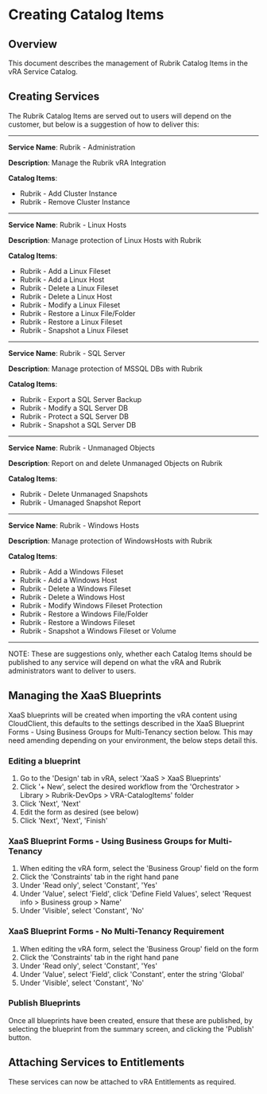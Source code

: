 # Creating Catalog Items

## Overview

This document describes the management of Rubrik Catalog Items in the vRA Service Catalog.

## Creating Services

The Rubrik Catalog Items are served out to users will depend on the customer, but below is a suggestion of how to deliver this:

---

**Service Name**: Rubrik - Administration

**Description**: Manage the Rubrik vRA Integration

**Catalog Items**:

* Rubrik - Add Cluster Instance
* Rubrik - Remove Cluster Instance

---

**Service Name**: Rubrik - Linux Hosts

**Description**: Manage protection of Linux Hosts with Rubrik

**Catalog Items**:

* Rubrik - Add a Linux Fileset
* Rubrik - Add a Linux Host
* Rubrik - Delete a Linux Fileset
* Rubrik - Delete a Linux Host
* Rubrik - Modify a Linux Fileset
* Rubrik - Restore a Linux File/Folder
* Rubrik - Restore a Linux Fileset
* Rubrik - Snapshot a Linux Fileset

---

**Service Name**: Rubrik - SQL Server

**Description**: Manage protection of MSSQL DBs with Rubrik

**Catalog Items**:

* Rubrik - Export a SQL Server Backup
* Rubrik - Modify a SQL Server DB
* Rubrik - Protect a SQL Server DB
* Rubrik - Snapshot a SQL Server DB

---

**Service Name**: Rubrik - Unmanaged Objects

**Description**: Report on and delete Unmanaged Objects on Rubrik

**Catalog Items**:

* Rubrik - Delete Unmanaged Snapshots
* Rubrik - Umanaged Snapshot Report

---

**Service Name**: Rubrik - Windows Hosts

**Description**: Manage protection of WindowsHosts with Rubrik

**Catalog Items**:

* Rubrik - Add a Windows Fileset
* Rubrik - Add a Windows Host
* Rubrik - Delete a Windows Fileset
* Rubrik - Delete a Windows Host
* Rubrik - Modify Windows Fileset Protection
* Rubrik - Restore a Windows File/Folder
* Rubrik - Restore a Windows Fileset
* Rubrik - Snapshot a Windows Fileset or Volume

---

NOTE: These are suggestions only, whether each Catalog Items should be published to any service will depend on what the vRA and Rubrik administrators want to deliver to users.

## Managing the XaaS Blueprints

XaaS blueprints will be created when importing the vRA content using CloudClient, this defaults to the settings described in the XaaS Blueprint Forms - Using Business Groups for Multi-Tenancy section below. This may need amending depending on your environment, the below steps detail this.

### Editing a blueprint

1. Go to the 'Design' tab in vRA, select 'XaaS > XaaS Blueprints'
1. Click '+ New', select the desired workflow from the 'Orchestrator > Library > Rubrik-DevOps > VRA-CatalogItems' folder
1. Click 'Next', 'Next'
1. Edit the form as desired (see below)
1. Click 'Next', 'Next', 'Finish'

### XaaS Blueprint Forms - Using Business Groups for Multi-Tenancy

1. When editing the vRA form, select the 'Business Group' field on the form
1. Click the 'Constraints' tab in the right hand pane
1. Under 'Read only', select 'Constant', 'Yes'
1. Under 'Value', select 'Field', click 'Define Field Values', select 'Request info > Business group > Name'
1. Under 'Visible', select 'Constant', 'No'

### XaaS Blueprint Forms - No Multi-Tenancy Requirement

1. When editing the vRA form, select the 'Business Group' field on the form
1. Click the 'Constraints' tab in the right hand pane
1. Under 'Read only', select 'Constant', 'Yes'
1. Under 'Value', select 'Field', click 'Constant', enter the string 'Global'
1. Under 'Visible', select 'Constant', 'No'

### Publish Blueprints

Once all blueprints have been created, ensure that these are published, by selecting the blueprint from the summary screen, and clicking the 'Publish' button.

## Attaching Services to Entitlements

These services can now be attached to vRA Entitlements as required.